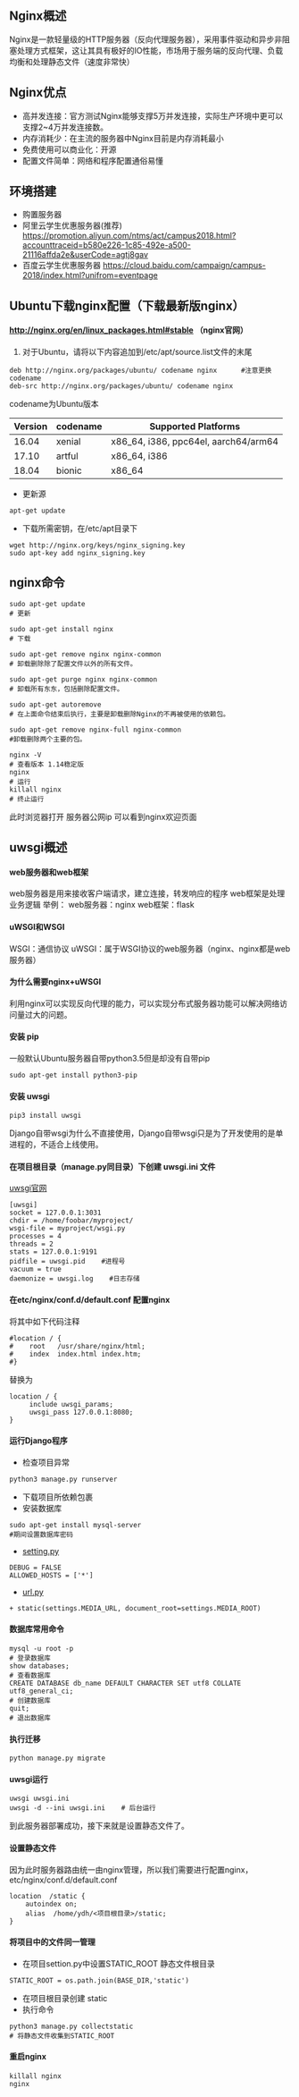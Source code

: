 ## Nginx概述

Nginx是一款轻量级的HTTP服务器（反向代理服务器），采用事件驱动和异步非阻塞处理方式框架，这让其具有极好的IO性能，市场用于服务端的反向代理、负载均衡和处理静态文件（速度非常快）

## Nginx优点

- 高并发连接：官方测试Nginx能够支撑5万并发连接，实际生产环境中更可以支撑2~4万并发连接数。
- 内存消耗少：在主流的服务器中Nginx目前是内存消耗最小
- 免费使用可以商业化：开源
- 配置文件简单：网络和程序配置通俗易懂

## 环境搭建

- 购置服务器
- 阿里云学生优惠服务器(推荐) <https://promotion.aliyun.com/ntms/act/campus2018.html?accounttraceid=b580e226-1c85-492e-a500-21116affda2e&userCode=agtj8gav>
- 百度云学生优惠服务器 <https://cloud.baidu.com/campaign/campus-2018/index.html?unifrom=eventpage>

## Ubuntu下载nginx配置（下载最新版nginx）

#### <http://nginx.org/en/linux_packages.html#stable> （nginx官网）

1. 对于Ubuntu，请将以下内容追加到/etc/apt/source.list文件的末尾

```
deb http://nginx.org/packages/ubuntu/ codename nginx      #注意更换codename
deb-src http://nginx.org/packages/ubuntu/ codename nginx
```

codename为Ubuntu版本

| Version | codename | Supported Platforms                  |
| ------- | -------- | ------------------------------------ |
| 16.04   | xenial   | x86_64, i386, ppc64el, aarch64/arm64 |
| 17.10   | artful   | x86_64, i386                         |
| 18.04   | bionic   | x86_64                               |

- 更新源

```
apt-get update
```

- 下载所需密钥，在/etc/apt目录下

```
wget http://nginx.org/keys/nginx_signing.key 
sudo apt-key add nginx_signing.key
```

## nginx命令

```
sudo apt-get update 
# 更新

sudo apt-get install nginx
# 下载
```

```
sudo apt-get remove nginx nginx-common 
# 卸载删除除了配置文件以外的所有文件。

sudo apt-get purge nginx nginx-common 
# 卸载所有东东，包括删除配置文件。

sudo apt-get autoremove 
# 在上面命令结束后执行，主要是卸载删除Nginx的不再被使用的依赖包。

sudo apt-get remove nginx-full nginx-common 
#卸载删除两个主要的包。
```

```
nginx -V 
# 查看版本 1.14稳定版
nginx 
# 运行
killall nginx
# 终止运行
```

此时浏览器打开 服务器公网ip 可以看到nginx欢迎页面

## uwsgi概述

#### web服务器和web框架

web服务器是用来接收客户端请求，建立连接，转发响应的程序 web框架是处理业务逻辑 举例： web服务器：nginx web框架：flask

#### uWSGI和WSGI

WSGI：通信协议 uWSGI：属于WSGI协议的web服务器（nginx、nginx都是web服务器）

#### 为什么需要nginx+uWSGI

利用nginx可以实现反向代理的能力，可以实现分布式服务器功能可以解决网络访问量过大的问题。

#### 安装 pip

一般默认Ubuntu服务器自带python3.5但是却没有自带pip

```
sudo apt-get install python3-pip
```

#### 安装 uwsgi

```
pip3 install uwsgi
```

Django自带wsgi为什么不直接使用，Django自带wsgi只是为了开发使用的是单进程的，不适合上线使用。

#### 在项目根目录（manage.py同目录）下创建 uwsgi.ini 文件

[uwsgi官网](https://uwsgi-docs.readthedocs.io/en/latest/WSGIquickstart.html)

```
[uwsgi]
socket = 127.0.0.1:3031
chdir = /home/foobar/myproject/
wsgi-file = myproject/wsgi.py
processes = 4
threads = 2
stats = 127.0.0.1:9191
pidfile = uwsgi.pid    #进程号
vacuum = true
daemonize = uwsgi.log    #日志存储
```

#### 在etc/nginx/conf.d/default.conf 配置nginx

将其中如下代码注释

```
#location / {
#    root   /usr/share/nginx/html;
#    index  index.html index.htm;
#}
```

替换为

```
location / {
     include uwsgi_params;
     uwsgi_pass 127.0.0.1:8080;
}
```

#### 运行Django程序

- 检查项目异常

```
python3 manage.py runserver
```

- 下载项目所依赖包裹
- 安装数据库

```
sudo apt-get install mysql-server
#期间设置数据库密码
```

- [setting.py](http://setting.py/)

```
DEBUG = FALSE
ALLOWED_HOSTS = ['*']
```

- [url.py](http://url.py/)

```
+ static(settings.MEDIA_URL, document_root=settings.MEDIA_ROOT)
```

#### 数据库常用命令

```
mysql -u root -p
# 登录数据库
show databases;
# 查看数据库
CREATE DATABASE db_name DEFAULT CHARACTER SET utf8 COLLATE utf8_general_ci;
# 创建数据库
quit;
# 退出数据库
```

#### 执行迁移

```
python manage.py migrate
```

#### uwsgi运行

```
uwsgi uwsgi.ini
uwsgi -d --ini uwsgi.ini    # 后台运行
```

到此服务器部署成功，接下来就是设置静态文件了。

#### 设置静态文件

因为此时服务器路由统一由nginx管理，所以我们需要进行配置nginx，etc/nginx/conf.d/default.conf

```
location  /static {
    autoindex on;
    alias  /home/ydh/<项目根目录>/static;
}
```

#### 将项目中的文件同一管理

- 在项目settion.py中设置STATIC_ROOT 静态文件根目录

```
STATIC_ROOT = os.path.join(BASE_DIR,'static')
```

- 在项目根目录创建 static
- 执行命令

```
python3 manage.py collectstatic
# 将静态文件收集到STATIC_ROOT
```

#### 重启nginx

```
killall nginx
nginx
```

